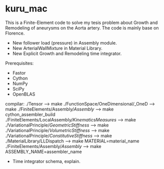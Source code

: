 # kuru_mac

This is a Finite-Element code to solve my tesis problem about Growth and Remodeling of aneurysms on the Aorta artery. The code is mainly base on Florence.

- New follower load (pressure) in Assembly module.
- New ArterialWallMixture in Material Library.
- New Explicit Growth and Remodeling time integrator.

Prerequisites:

- Fastor
- Cython
- NumPy
- SciPy
- OpenBLAS


compilar:
./Tensor --> make
./FunctionSpace/OneDimensional/_OneD --> make
./FiniteElements/Assembly/_Assembly_ --> make cython_assembler_build
./FiniteElements/LocalAssembly/_KinematicsMeasures_ --> make
./VariationalPrinciple/_GeometricStiffness_ --> make
./VariationalPrinciple/_VolumetricStiffness_ --> make
./VariationalPrinciple/_ConstitutiveStiffness_ --> make
./MaterialLibrary/LLDispatch --> make MATERIAL=material_name
./FiniteElements/Assembly/_Assembly_ --> make ASSEMBLY_NAME=assembler_name

- Time integrator schema, explain.
